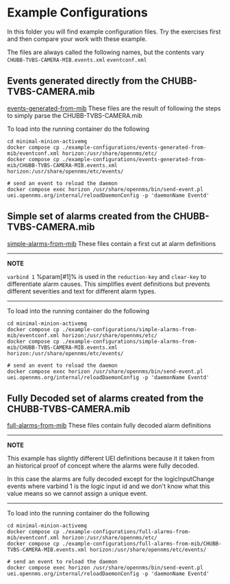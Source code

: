 # Example Configurations

In this folder you will find example configuration files. 
Try the exercises first and then compare your work with these example.

The files are always called the following names, but the contents vary `CHUBB-TVBS-CAMERA-MIB.events.xml` `eventconf.xml`

## Events generated directly from the CHUBB-TVBS-CAMERA.mib

[events-generated-from-mib](../example-configurations/events-generated-from-mib/) These files are the result of following the steps to simply parse the CHUBB-TVBS-CAMERA.mib

To load into the running container do the following 

```
cd minimal-minion-activemq
docker compose cp ./example-configurations/events-generated-from-mib/eventconf.xml horizon:/usr/share/opennms/etc/
docker compose cp ./example-configurations/events-generated-from-mib/CHUBB-TVBS-CAMERA-MIB.events.xml horizon:/usr/share/opennms/etc/events/

# send an event to reload the daemon
docker compose exec horizon /usr/share/opennms/bin/send-event.pl uei.opennms.org/internal/reloadDaemonConfig -p 'daemonName Eventd' 
```

## Simple set of alarms created from the CHUBB-TVBS-CAMERA.mib

[simple-alarms-from-mib](../example-configurations/simple-alarms-from-mib/) These files contain a first cut at alarm definitions 

---
**NOTE**

 `varbind 1` %param[#1]% is used in the `reduction-key` and `clear-key` to differentiate alarm causes.
This simplifies event definitions but prevents different severities and text for different alarm types.

---

To load into the running container do the following 

```
cd minimal-minion-activemq
docker compose cp ./example-configurations/simple-alarms-from-mib/eventconf.xml horizon:/usr/share/opennms/etc/
docker compose cp ./example-configurations/simple-alarms-from-mib/CHUBB-TVBS-CAMERA-MIB.events.xml horizon:/usr/share/opennms/etc/events/

# send an event to reload the daemon
docker compose exec horizon /usr/share/opennms/bin/send-event.pl uei.opennms.org/internal/reloadDaemonConfig -p 'daemonName Eventd' 
```


## Fully Decoded set of alarms created from the CHUBB-TVBS-CAMERA.mib

[full-alarms-from-mib](../example-configurations/full-alarms-from-mib/) These files contain fully decoded alarm definitions 

---
**NOTE**

This example has slightly different UEI definitions because it it taken from an historical proof of concept where the alarms were fully decoded. 

In this case the alarms are fully decoded except for the logicInputChange events where varbind 1 is the logic input id and we don't know what this value means so we cannot assign a unique event.

---

To load into the running container do the following 

```
cd minimal-minion-activemq
docker compose cp ./example-configurations/full-alarms-from-mib/eventconf.xml horizon:/usr/share/opennms/etc/
docker compose cp ./example-configurations/full-alarms-from-mib/CHUBB-TVBS-CAMERA-MIB.events.xml horizon:/usr/share/opennms/etc/events/

# send an event to reload the daemon
docker compose exec horizon /usr/share/opennms/bin/send-event.pl uei.opennms.org/internal/reloadDaemonConfig -p 'daemonName Eventd' 
```
